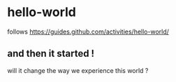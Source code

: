 # hello-world
follows https://guides.github.com/activities/hello-world/

## and then it started !
will it change the way we experience this world ?
